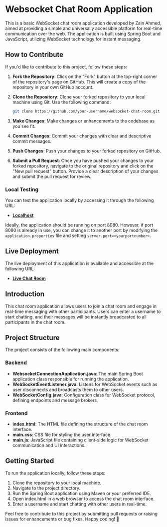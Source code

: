 # Websocket Chat Room Application

This is a basic WebSocket chat room application developed by Zain Ahmed, aimed at providing a simple and universally accessible platform for real-time communication over the web. The application is built using Spring Boot and JavaScript, utilizing WebSocket technology for instant messaging.

## How to Contribute

If you'd like to contribute to this project, follow these steps:

1. **Fork the Repository**: Click on the "Fork" button at the top-right corner of the repository's page on GitHub. This will create a copy of the repository in your own GitHub account.

2. **Clone the Repository**: Clone your forked repository to your local machine using Git. Use the following command:

   ```bash
   git clone https://github.com/your-username/websocket-chat-room.git
   ```

3. **Make Changes**: Make changes or enhancements to the codebase as you see fit.

4. **Commit Changes**: Commit your changes with clear and descriptive commit messages.

5. **Push Changes**: Push your changes to your forked repository on GitHub.

6. **Submit a Pull Request**: Once you have pushed your changes to your forked repository, navigate to the original repository and click on the "New pull request" button. Provide a clear description of your changes and submit the pull request for review.

### Local Testing

You can test the application locally by accessing it through the following URL:

- [**Localhost**](http://localhost:8080)

Ideally, the application should be running on port 8080. However, if port 8080 is already in use, you can change it to another port by modifying the `application.properties` file and setting `server.port=<yourportnumber>`.

## Live Deployment

The live deployment of this application is available and accessible at the following URL:

- [**Live Chat Room**](https://websocket-springboot-production.up.railway.app/)

## Introduction

This chat room application allows users to join a chat room and engage in real-time messaging with other participants. Users can enter a username to start chatting, and their messages will be instantly broadcasted to all participants in the chat room.

## Project Structure

The project consists of the following main components:

### Backend

- **WebsocketConnectionApplication.java**: The main Spring Boot application class responsible for running the application.
- **WebSocketEventListener.java**: Listens for WebSocket events such as user disconnects and broadcasts them to other users.
- **WebSocketConfig.java**: Configuration class for WebSocket protocol, defining endpoints and message brokers.

### Frontend

- **index.html**: The HTML file defining the structure of the chat room interface.
- **main.css**: CSS file for styling the user interface.
- **main.js**: JavaScript file containing client-side logic for WebSocket communication and UI interactions.

## Getting Started

To run the application locally, follow these steps:

1. Clone the repository to your local machine.
2. Navigate to the project directory.
3. Run the Spring Boot application using Maven or your preferred IDE.
4. Open index.html in a web browser to access the chat room interface.
5. Enter a username and start chatting with other users in real-time.

Feel free to contribute to this project by submitting pull requests or raising issues for enhancements or bug fixes. Happy coding! 🚀
